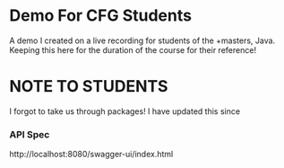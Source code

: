# Demo For CFG Students 

A demo I created on a live recording for students of the +masters, Java. Keeping this here for the duration of the course for their reference! 

# NOTE TO STUDENTS 
I forgot to take us through packages! I have updated this since 


### API Spec 
http://localhost:8080/swagger-ui/index.html 
